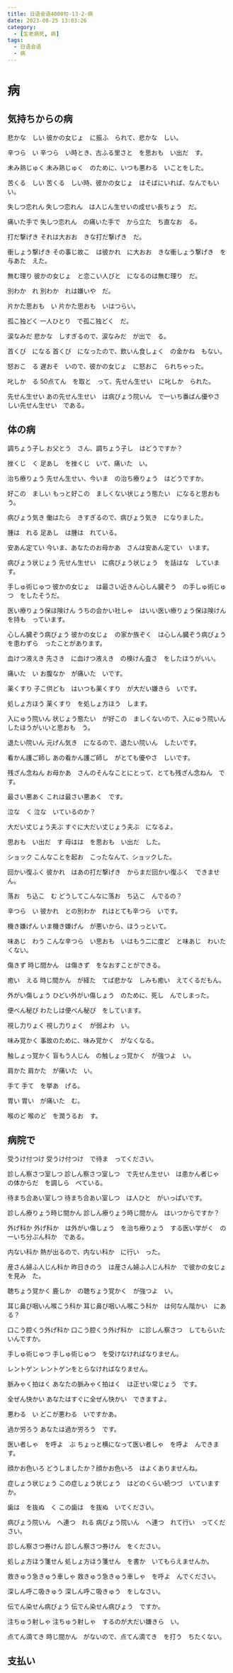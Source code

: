 ```yaml
---
title: 日语会语4000句-13-2-病
date: 2023-08-25 13:03:26
category:
  - [生老病死, 病]
tags:
  - 日语会语
  - 病
---
```


# 病

## 気持ちからの病

悲かな　しい
彼かの女じょ　に振ふ　られて、悲かな　しい。

辛つら　い
辛つら　い時とき、古ふる里さと　を思おも　い出だ　す。

未み熟じゅく
未み熟じゅく　のために、いつも悪わる　いことをした。

苦くる　しい
苦くる　しい時、彼かの女じょ　はそばにいれば、なんでもいい。

失しつ恋れん
失しつ恋れん　は人じん生せいの成せい長ちょう　だ。

痛いた手で
失しつ恋れん　の痛いた手で　から立た　ち直なお　る。

打だ撃げき
それは大おお　きな打だ撃げき　だ。

衝しょう撃げき
その事じ故こ　は彼かれ　に大おお　きな衝しょう撃げき　を与あた　えた。

無む理り
彼かの女じょ　と恋こい人びと　になるのは無む理り　だ。

別わか　れ
別わか　れは嫌いや　だ。

片かた思おも　い
片かた思おも　いはつらい。

孤こ独どく
一人ひとり　で孤こ独どく　だ。

涙なみだ
悲かな　しすぎるので、涙なみだ　が出で　る。

首くび　になる
首くび　になったので、飲いん食しょく　の金かね　もない。

怒おこ　る
遅おそ　いので、彼かの女じょ　に怒おこ　られちゃった。

叱しか　る
50点てん　を取と　って、先せん生せい　に叱しか　られた。

先せん生せい
あの先せん生せい　は病びょう院いん　で一いち番ばん優やさ　しい先せん生せい　である。

## 体の病

調ちょう子し
お父とう　さん、調ちょう子し　はどうですか？

挫くじ　く
足あし　を挫くじ　いて、痛いた　い。

治ち療りょう
先せん生せい、今いま　の治ち療りょう　はどうですか。

好この　ましい
もっと好この　ましくない状じょう態たい　になると思おも　う。

病びょう気き
働はたら　きすぎるので、病びょう気き　になりました。

腫は　れる
足あし　は腫は　れている。

安あん定てい
今いま、あなたのお母かあ　さんは安あん定てい　います。

病びょう状じょう
先せん生せい　に病びょう状じょう　を話はな　しています。

手しゅ術じゅつ
彼かの女じょ　は最さい近きん心しん臓ぞう　の手しゅ術じゅつ　をしたそうだ。

医い療りょう保ほ険けん
うちの会かい社しゃ　はいい医い療りょう保ほ険けん　を持も　っています。

心しん臓ぞう病びょう
彼かの女じょ　の家か族ぞく　は心しん臓ぞう病びょう　を患わずら　ったことがあります。

血けつ液えき
先さき　に血けつ液えき　の検けん査さ　をしたほうがいい。

痛いた　い
お腹なか　が痛いた　いです。

薬くすり
子こ供ども　はいつも薬くすり　が大だい嫌きら　いです。

処しょ方ほう
薬くすり　を処しょ方ほう　します。

入にゅう院いん
状じょう態たい　が好この　ましくないので、入にゅう院いん　したほうがいいと思おも　う。

退たい院いん
元げん気き　になるので、退たい院いん　したいです。

看かん護ご師し
あの看かん護ご師し　がとても優やさ　しいです。

残ざん念ねん
お母かあ　さんのそんなことにとって、とても残ざん念ねん　です。

最さい悪あく
これは最さい悪あく　です。

泣な　く
泣な　いているのか？

大だい丈じょう夫ぶ
すぐに大だい丈じょう夫ぶ　になるよ。

思おも　い出だ　す
母はは　を思おも　い出だ　した。

ショック
こんなことを起お　こったなんて、ショックした。

回かい復ふく
彼かれ　はあの打だ撃げき　からまだ回かい復ふく　できません。

落お　ち込こ　む
どうしてこんなに落お　ち込こ　んでるの？

辛つら　い
彼かれ　との別わか　れはとても辛つら　いです。

機き嫌げん
いま機き嫌げん　が悪いから、ほうっといて。

味あじ　わう
こんな辛つら　い思おも　いはもう二に度ど　と味あじ　わいたくない。

傷きず
時じ間かん　は傷きず　をなおすことができる。

癒い　える
時じ間かん　が経た　てば悲かな　しみも癒い　えてくるだもん。

外がい傷しょう
ひどい外がい傷しょう　のために、死し　んでしまった。

便べん秘ぴ
わたしは便べん秘ぴ　をしています。

視し力りょく
視し力りょく　が弱よわ　い。

味み覚かく
事故のために、味み覚かく　がなくなる。

触しょっ覚かく
盲もう人じん　の触しょっ覚かく　が強つよ　い。

肩かた
肩かた　が痛いた　い。

手て
手て　を挙あ　げる。

胃い
胃い　が痛いた　む。

喉のど
喉のど　を潤うるお　す。

## 病院で

受うけ付つけ
受うけ付つけ　で待ま　ってください。

診しん察さつ室しつ
診しん察さつ室しつ　で先せん生せい　は患かん者じゃ　の体からだ　を調しら　べている。

待まち合あい室しつ
待まち合あい室しつ　は人ひと　がいっぱいです。

診しん療りょう時じ間かん
診しん療りょう時じ間かん　はいつからですか？

外げ科か
外げ科か　は外がい傷しょう　を治ち療りょう　する医い学がく　の一いち分ぶん科か　である。

内ない科か
熱が出るので、内ない科か　に行い　った。

産さん婦ふ人じん科か
昨日きのう　は産さん婦ふ人じん科か　で彼かの女じょ　を見み　た。

聴ちょう覚かく
鹿しか　の聴ちょう覚かく　が強つよ　い。

耳じ鼻び咽いん喉こう科か
耳じ鼻び咽いん喉こう科か　は何なん階かい　にある？

口こう腔くう外げ科か
口こう腔くう外げ科か　に診しん察さつ　してもらいたいんですか。

手しゅ術じゅつ
手しゅ術じゅつ　を受けなければなりません。

レントゲン
レントゲンをとらなければなりません。

脈みゃく拍はく
あなたの脈みゃく拍はく　は正せい常じょう　です。

全ぜん快かい
あなたはすぐに全ぜん快かい　できますよ。

悪わる　い
どこが悪わる　いですかあ。

過か労ろう
あなたは過か労ろう　です。

医い者しゃ　を呼よ　ぶ
ちょっと横になって医い者しゃ　を呼よ　んできます。

顔かお色いろ
どうしましたか？顔かお色いろ　はよくありませんね。

症しょう状じょう
この症しょう状じょう　はどのくらい続つづ　いていますか。

歯は　を抜ぬ　く
この歯は　を抜ぬ　いてください。

病びょう院いん　へ連つ　れる
病びょう院いん　へ連つ　れて行い　ってください。

診しん察さつ券けん
診しん察さつ券けん　をください。

処しょ方ほう箋せん
処しょ方ほう箋せん　を書か　いてもらえませんか。

救きゅう急きゅう車しゃ
救きゅう急きゅう車しゃ　を呼よ　んでください。

深しん呼こ吸きゅう
深しん呼こ吸きゅう　をしなさい。

伝でん染せん病びょう
伝でん染せん病びょう　ですか。

注ちゅう射しゃ
注ちゅう射しゃ　するのが大だい嫌きら　い。

点てん滴てき
時じ間かん　がないので、点てん滴てき　を打う　ちたくない。

## 支払い













